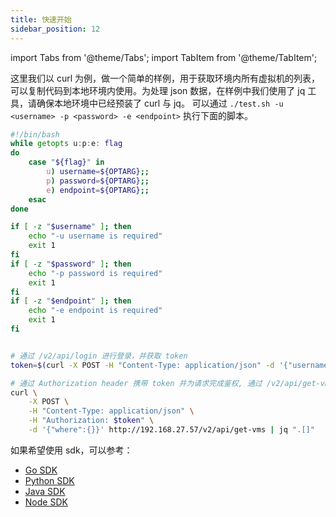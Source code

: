 ```yaml
---
title: 快速开始
sidebar_position: 12
---
```

import Tabs from '@theme/Tabs';
import TabItem from '@theme/TabItem';

这里我们以 curl 为例，做一个简单的样例，用于获取环境内所有虚拟机的列表，可以复制代码到本地环境内使用。为处理 json 数据，在样例中我们使用了 jq 工具，请确保本地环境中已经预装了 curl 与 jq。
可以通过 `./test.sh -u <username> -p <password> -e <endpoint>` 执行下面的脚本。

<Tabs>
<TabItem value="shell" label="Shell">

```bash
#!/bin/bash
while getopts u:p:e: flag
do
    case "${flag}" in
        u) username=${OPTARG};;
        p) password=${OPTARG};;
        e) endpoint=${OPTARG};;
    esac
done

if [ -z "$username" ]; then
    echo "-u username is required"
    exit 1
fi
if [ -z "$password" ]; then
    echo "-p password is required"
    exit 1
fi
if [ -z "$endpoint" ]; then
    echo "-e endpoint is required"
    exit 1
fi


# 通过 /v2/api/login 进行登录，并获取 token
token=$(curl -X POST -H "Content-Type: application/json" -d '{"username":"'$username'","password":"'$password'","source":"LOCAL"}' $endpoint/v2/api/login | jq -r ".data.token")

# 通过 Authorization header 携带 token 并为请求完成鉴权, 通过 /v2/api/get-vms 来获取虚拟机列表
curl \
    -X POST \
    -H "Content-Type: application/json" \
    -H "Authorization: $token" \
    -d '{"where":{}}' http://192.168.27.57/v2/api/get-vms | jq ".[]"

```
</TabItem>
</Tabs>


如果希望使用 sdk，可以参考：

- [Go SDK](/sdks/go)
- [Python SDK](/sdks/python)
- [Java SDK](/sdks/java)
- [Node SDK](https://github.com/smartxworks/cloudtower-node-sdk)